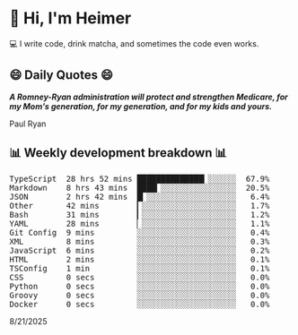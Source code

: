 # 👋 Hi, I'm Heimer

💻 I write code, drink matcha, and sometimes the code even works.

## 😄 Daily Quotes 😄

_**A Romney-Ryan administration will protect and strengthen Medicare, for my Mom's generation, for my generation, and for my kids and yours.**_

Paul Ryan



## 📊 Weekly development breakdown 📊

<pre>TypeScript  28 hrs 52 mins ██████████████▎░░░░░░  67.9%
Markdown    8 hrs 43 mins  ████▎░░░░░░░░░░░░░░░░  20.5%
JSON        2 hrs 42 mins  █▎░░░░░░░░░░░░░░░░░░░   6.4%
Other       42 mins        ▎░░░░░░░░░░░░░░░░░░░░   1.7%
Bash        31 mins        ▎░░░░░░░░░░░░░░░░░░░░   1.2%
YAML        28 mins        ▏░░░░░░░░░░░░░░░░░░░░   1.1%
Git Config  9 mins         ░░░░░░░░░░░░░░░░░░░░░   0.4%
XML         8 mins         ░░░░░░░░░░░░░░░░░░░░░   0.3%
JavaScript  6 mins         ░░░░░░░░░░░░░░░░░░░░░   0.2%
HTML        2 mins         ░░░░░░░░░░░░░░░░░░░░░   0.1%
TSConfig    1 min          ░░░░░░░░░░░░░░░░░░░░░   0.1%
CSS         0 secs         ░░░░░░░░░░░░░░░░░░░░░   0.0%
Python      0 secs         ░░░░░░░░░░░░░░░░░░░░░   0.0%
Groovy      0 secs         ░░░░░░░░░░░░░░░░░░░░░   0.0%
Docker      0 secs         ░░░░░░░░░░░░░░░░░░░░░   0.0%</pre>

8/21/2025